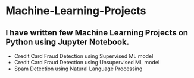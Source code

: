 # Machine-Learning-Projects
## I have written few Machine Learning Projects on Python using Jupyter Notebook. 
* Credit Card Fraud Detection using Supervised ML model
* Credit Card Fraud Detection using Unsupervised ML model
* Spam Detection using Natural Language Processing
